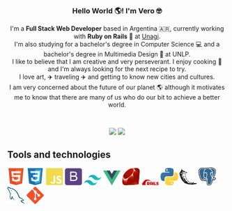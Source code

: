 <h3 align="center"> Hello World 🌎! I'm Vero 🤓</h3>

<p align="center">
  I'm a <strong>Full Stack Web Developer</strong> based in Argentina 🇦🇷, currently working with <strong>Ruby on Rails</strong> 🧡 at <a        href='https://unagi.com.ar/'>Unagi</a>. <br>
  I'm also studying for a bachelor's degree in Computer Science 💻 and a bachelor's degree in Multimedia Design 🎨 at UNLP. <br>
  I like to believe that I am creative and very perseverant. I enjoy cooking 🍪 and I'm always looking for the next recipe to try. <br>
  I love art, ✈️ traveling ✈️ and getting to know new cities and cultures. <br>
  I am very concerned about the future of our planet 🌎 although it motivates me to know that there are many of us who do our bit to achieve a better world.
</p>

<br/>

<p align="center">
  <a href="mailto:veronica.isoardi@gmail.com"><img src = "https://img.shields.io/badge/gmail-%23D14836.svg?&style=for-the-badge&logo=gmail&logoColor=white"></a>   
  <a href="www.linkedin.com/in/verónica-isoardi"><img src="https://img.shields.io/badge/linkedin-%230077B5.svg?&style=for-the-badge&logo=linkedin&logoColor=white"/></a>
</p>

<!--<p align ="center">
  <a href="https://github.com/anuraghazra/github-readme-stats">
    <img align="center" src="https://github-readme-stats.vercel.app/api/?username=VeroIsoardi&count_private=true&show_icons=true&theme=algolia " />
  </a>
</p>
-->

## Tools and technologies

<p align="left">
<img src="https://github.com/VeroIsoardi/VeroIsoardi/blob/main/assets/html5.svg" height="auto" width="40">

<img src="https://github.com/VeroIsoardi/VeroIsoardi/blob/main/assets/css3.svg" height="auto" width="40">

<img src="https://github.com/VeroIsoardi/VeroIsoardi/blob/main/assets/javascript.svg" height="auto" width="40">

<img src="https://github.com/VeroIsoardi/VeroIsoardi/blob/main/assets/bootstrap.svg" height="auto" width="40">

<img src="https://github.com/VeroIsoardi/VeroIsoardi/blob/main/assets/tailwindcss.svg" height="auto" width="40">

<img src="https://github.com/VeroIsoardi/VeroIsoardi/blob/main/assets/vuejs.png" height="auto" width="40">

<img src="https://github.com/VeroIsoardi/VeroIsoardi/blob/main/assets/ruby.png" height="auto" width="40">

<img src="https://github.com/VeroIsoardi/VeroIsoardi/blob/main/assets/rails.png" height="auto" width="40">

<img src="https://github.com/VeroIsoardi/VeroIsoardi/blob/main/assets/python.png" height="auto" width="40">

<img src="https://github.com/VeroIsoardi/VeroIsoardi/blob/main/assets/flask.svg" height="auto" width="40">

<img src="https://github.com/VeroIsoardi/VeroIsoardi/blob/main/assets/postgresql.svg" height="auto" width="40">

<img src="https://github.com/VeroIsoardi/VeroIsoardi/blob/main/assets/mysql.png" height="auto" width="40">

<img src="https://github.com/VeroIsoardi/VeroIsoardi/blob/main/assets/git.svg" height="auto" width="40">
</p>


